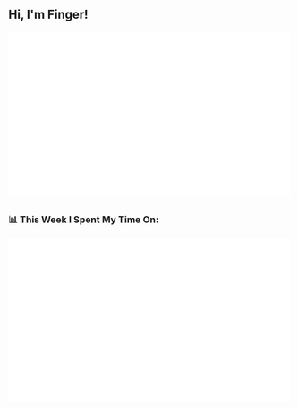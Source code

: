 <h2> Hi, I'm Finger!</h2>

<img align="right" src="https://raw.githubusercontent.com/spianmo/github-stats/master/generated/overview.svg#gh-light-mode-only">

<!-- <img align="right" height="160em" src="https://github-readme-stats-eight-theta.vercel.app/api/top-langs/?username=spianmo&layout=compact&langs_count=8&theme=algolia"/>	 -->
	
```go
package main

type Me struct {
	Name   string
	Job    string
	Code   string
	Skills string
}

func main() {
	me := &Me{
		Name:   "Finger",
		Job:    "Client-side Engineer",
		Code:   "Java and C++ and Others",
		Skills: "Android Security NLP ^o^",
	}
	_ = me
}
```


<h3>📊 This Week I Spent My Time On:</h3>
<img align='right' src="https://raw.githubusercontent.com/spianmo/github-stats/master/generated/languages.svg#gh-light-mode-only">

<!--START_SECTION:waka-->

```text
JavaScript               17 hrs 35 mins  ████████████████▓░░░░░░░░   67.28 %
Vue.js                   5 hrs 30 mins   █████▒░░░░░░░░░░░░░░░░░░░   21.04 %
Python                   1 hr 58 mins    ██░░░░░░░░░░░░░░░░░░░░░░░   07.55 %
Batchfile                22 mins         ▒░░░░░░░░░░░░░░░░░░░░░░░░   01.45 %
WXML                     9 mins          ░░░░░░░░░░░░░░░░░░░░░░░░░   00.60 %
JSON                     9 mins          ░░░░░░░░░░░░░░░░░░░░░░░░░   00.57 %
```

<!--END_SECTION:waka-->

